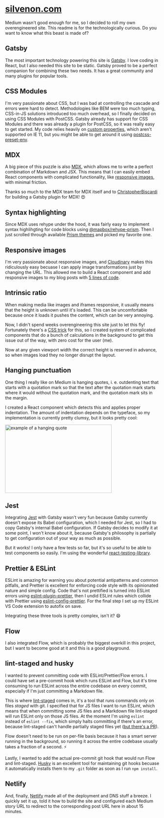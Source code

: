 # [silvenon.com]

Medium wasn't good enough for me, so I decided to roll my own overengineered site. This readme is for the technologically curious. Do you want to know what this beast is made of?

## Gatsby

The most important technology powering this site is [Gatsby][gatsby]. I love coding in React, but I also needed this site to be static. Gatsby proved to be a perfect companion for combining these two needs. It has a great community and many plugins for popular tools.

## CSS Modules

I'm very passionate about CSS, but I was bad at controlling the cascade and errors were hard to detect. Methodologies like BEM were too much typing, CSS-in-JS solutions introduced too much overhead, so I finally decided on using CSS Modules with PostCSS. Gatsby already has support for CSS Modules and there was already a plugin for PostCSS, so it was really easy to get started. My code relies heavily on [custom properties][], which aren't supported on IE 11, but you might be able to get around it using [postcss-preset-env][].

## MDX

A big piece of this puzzle is also [MDX][mdx], which allows me to write a perfect combination of Markdown and JSX. This means that I can easily embed React components with complicated functionality, like [responsive images](#responsive-images), with minimal friction.

Thanks so much to the MDX team for MDX itself and to [ChristopherBiscardi] for building a Gatsby plugin for MDX! 😍

[ChristopherBiscardi]: ChristopherBiscardi

## Syntax highlighting

Since MDX uses rehype under the hood, it was fairly easy to implement syntax highlihgting for code blocks using [@mapbox/rehype-prism]. Then I just scrolled through available [Prism themes][prism-themes] and picked my favorite one.

## Responsive images

I'm very passionate about responsive images, and [Cloudinary][cloudinary] makes this ridiculously easy becuase I can apply image transformations just by changing the URL. This allowed me to build a React component and add responsive images to my blog posts with [5 lines of code][responsive-image].

## Intrinsic ratio

When making media like images and iframes responsive, it usually means that the height is unknown until it's loaded. This can be uncomfortable because once it loads it pushes the content, which can be very annoying.

Now, I didn't spend weeks overengineering this site just to let this fly! Fortunately there's a [CSS trick][aspect-ratio-boxes] for this, so I created system of complicated components that do a bunch of calculations in the background to get this issue out of the way, with zero cost for the user (me).

Now at any given viewport width the correct height is reserved in advance, so when images load they no longer disrupt the layout.

## Hanging punctuation

One thing I really like on Medium is hanging quotes, i. e. outdenting text that starts with a quotation mark so that the text after the quotation mark starts where it would without the quotation mark, and the quotation mark sits in the margin.

I created a React component which detects this and applies proper indentation. The amount of indentation depends on the typeface, so my implementation is currently pretty clumsy, but it looks pretty cool:

<img
  alt="example of a hanging quote"
  src="https://res.cloudinary.com/silvenon/image/upload/v1536763414/Screen_Shot_2018-09-12_at_16.42.12_wiaxmt.png"
  width="348"
  height="223"
/>

## Jest

Integrating [Jest][jest] with Gatsby wasn't very fun because Gatsby currently doesn't expose its Babel configuration, which I needed for Jest, so I had to copy Gatsby's internal Babel configuration. If Gatsby decides to modify it at some point, I won't know about it, because Gatsby's philosophy is partially to get configuration out of your way as much as possible.

But it works! I only have a few tests so far, but it's so useful to be able to test components so easily. I'm using the wonderful [react-testing-library].

## Prettier & ESLint

ESLint is amazing for warning you about potential antipatterns and common pitfalls, and Prettier is excellent for enforcing code style with its opinionated nature and simple config. Code that's not prettified is turned into ESLint errors using [eslint-plugin-prettier], then I undid ESLint rules which collide with Prettier using [eslint-config-prettier]. For the final step I set up my ESLint VS Code extension to autofix on save.

Integrating these three tools is pretty complex, isn't it? 😄

## Flow

I also integrated Flow, which is probably the biggest overkill in this project, but I want to become good at it and this is a good playground.

## lint-staged and husky

I wanted to prevent committing code with ESLint/Prettier/Flow errors. I could have set a pre-commit hook which runs ESLint and Flow, but it's time consuming to run ESLint across the entire codebase on every commit, especially if I'm just committing a Markdown file.

This is where [lint-staged] comes in, it's a tool that runs commands only on files _staged_ with git. I specified that for JS files I want to run ESLint, which means that when committing some JS files and a Markdown file lint-staged will run ESLint only on those JS files. At the moment I'm using `eslint` instead of `eslint --fix`, which simply halts committing if there's an error, because lint-staged can't handle partially staged files yet ([but there's a PR][lint-staged-partial]).

Flow doesn't need to be run on per-file basis because it has a smart server running in the background, so running it across the entire codebase usually takes a fraction of a second. ⚡️

Lastly, I wanted to add the actual pre-commit git hook that would run Flow and lint-staged. [Husky][husky] is an excellent tool for maintaining git hooks becuase it automatically installs them to my `.git` folder as soon as I run `npm install`.

## Netlify

And, finally, [Netlify][netlify] made all of the deployment and DNS stuff a breeze. I quickly set it up, told it how to build the site and configured each Medium story URL to redirect to the corresponding post URL here in about 15 minutes.

[silvenon.com]: https://silvenon.com
[gatsby]: https://next.gatsbyjs.org/
[CSS Modules]: https://github.com/css-modules/css-modules
[custom properties]: https://developer.mozilla.org/en-US/docs/Web/CSS/--*
[postcss-preset-env]: https://preset-env.cssdb.org/
[mdx]: https://mdxjs.com/
[cloudinary]: overengineered
[@mapbox/rehype-prism]: https://github.com/mapbox/rehype-prism/blob/master/index.js
[prism-themes]: https://github.com/PrismJS/prism-themes
[responsive-image]: blob/0e68c9c6adc93842f20f51e506c3fb242324b04c/src/posts/2018-04-23_ditching-masculinity-and-femininity.mdx#L14-L18
[aspect-ratio-boxes]: https://css-tricks.com/aspect-ratio-boxes
[jest]: https://jestjs.io/
[react-testing-library]: https://github.com/kentcdodds/react-testing-library
[eslint-plugin-prettier]: https://github.com/prettier/eslint-plugin-prettier
[eslint-config-prettier]: https://github.com/prettier/eslint-plugin-prettier
[lint-staged]: https://github.com/okonet/lint-staged
[lint-staged-partial]: https://github.com/okonet/lint-staged/pull/75
[husky]: https://github.com/typicode/husky
[netlify]: https://www.netlify.com/
